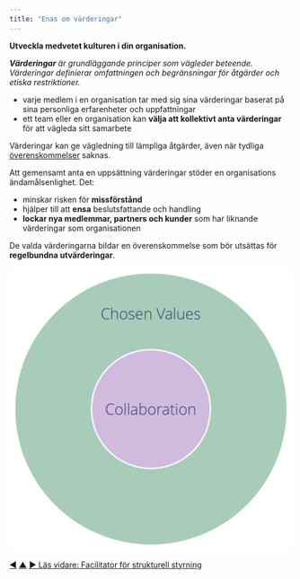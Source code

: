 ```yaml
---
title: "Enas om värderingar"
---
```



<strong>Utveckla medvetet kulturen i din organisation.</strong>

_**Värderingar** är grundläggande principer som vägleder beteende. Värderingar definierar omfattningen och begränsningar för åtgärder och etiska restriktioner._

- varje medlem i en organisation tar med sig sina värderingar baserat på sina personliga erfarenheter och uppfattningar
- ett team eller en organisation kan **välja att kollektivt anta värderingar** för att vägleda sitt samarbete

Värderingar kan ge vägledning till lämpliga åtgärder, även när tydliga <a href="#" class="tooltip" title="Överenskommelse: En överenskommen inriktning, process, förhållningssätt eller policy som skapats för att vägleda värdeflödet.">överenskommelser</a> saknas.

Att gemensamt anta en uppsättning värderingar stöder en organisations ändamålsenlighet. Det:

- minskar risken för **missförstånd**
- hjälper till att **ensa** beslutsfattande och handling
- **lockar nya medlemmar, partners och kunder** som har liknande värderingar som organisationen

De valda värderingarna bildar en överenskommelse som bör utsättas för **regelbundna utvärderingar**.

![Valda värderingar definierar begränsningar för samarbete](img/collaboration-values/chosen-values.png)

<div class="bottom-nav">
<a href="adopt-the-seven-principles.html" title="Tillbaka till: Anta De Sju Principerna">◀</a> <a href="enablers-of-collaboration.html" title="Upp: Främja samarbete">▲</a> <a href="governance-facilitator.html" title="Läs vidare: Facilitator för strukturell styrning">▶ Läs vidare: Facilitator för strukturell styrning</a>
</div>


<script type="text/javascript">
Mousetrap.bind('g n', function() {
    window.location.href = 'governance-facilitator.html';
    return false;
});
</script>

